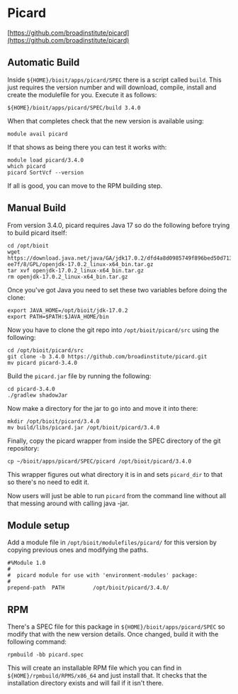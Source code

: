 # Picard

[https://github.com/broadinstitute/picard](https://github.com/broadinstitute/picard)

## Automatic Build

Inside `${HOME}/bioit/apps/picard/SPEC` there is a script called `build`. This just requires the version number and will download, compile, install and create the modulefile for you. Execute it as follows:

    ${HOME}/bioit/apps/picard/SPEC/build 3.4.0

When that completes check that the new version is available using:

    module avail picard

If that shows as being there you can test it works with:

    module load picard/3.4.0
    which picard
    picard SortVcf --version

If all is good, you can move to the RPM building step.

## Manual Build

From version 3.4.0, picard requires Java 17 so do the following before trying to build picard itself:

    cd /opt/bioit
    wget https://download.java.net/java/GA/jdk17.0.2/dfd4a8d0985749f896bed50d7138 ee7f/8/GPL/openjdk-17.0.2_linux-x64_bin.tar.gz
    tar xvf openjdk-17.0.2_linux-x64_bin.tar.gz
    rm openjdk-17.0.2_linux-x64_bin.tar.gz

Once you've got Java you need to set these two variables before doing the clone:

    export JAVA_HOME=/opt/bioit/jdk-17.0.2
    export PATH=$PATH:$JAVA_HOME/bin

Now you have to clone the git repo into `/opt/bioit/picard/src` using the following:

    cd /opt/bioit/picard/src
    git clone -b 3.4.0 https://github.com/broadinstitute/picard.git
    mv picard picard-3.4.0

Build the `picard.jar` file by running the following:

    cd picard-3.4.0
    ./gradlew shadowJar

Now make a directory for the jar to go into and move it into there:

    mkdir /opt/bioit/picard/3.4.0
    mv build/libs/picard.jar /opt/bioit/picard/3.4.0

Finally, copy the picard wrapper from inside the SPEC directory of the git repository:

    cp ~/bioit/apps/picard/SPEC/picard /opt/bioit/picard/3.4.0

This wrapper figures out what directory it is in and sets `picard_dir` to that so there's no need to edit it.

Now users will just be able to run `picard` from the command line without all that messing around with calling java -jar.

## Module setup

Add a module file in `/opt/bioit/modulefiles/picard/` for this version by copying previous ones and modifying the paths.

    #%Module 1.0
    #
    #  picard module for use with 'environment-modules' package:
    #
    prepend-path  PATH         /opt/bioit/picard/3.4.0/

## RPM

There's a SPEC file for this package in `${HOME}/bioit/apps/picard/SPEC` so modify that with the new version details. Once changed, build it with the following command:

    rpmbuild -bb picard.spec

This will create an installable RPM file which you can find in `${HOME}/rpmbuild/RPMS/x86_64` and just install that. It checks that the installation directory exists and will fail if it isn't there.
